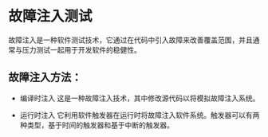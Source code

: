 # 故障注入测试

故障注入是一种软件测试技术，它通过在代码中引入故障来改善覆盖范围，并且通常与压力测试一起用于开发软件的稳健性。

## 故障注入方法：

* 编译时注入
  这是一种故障注入技术，其中修改源代码以将模拟故障注入系统。

* 运行时注入
  它利用软件触发器在运行时将故障注入软件系统。触发器可以有两种类型，基于时间的触发器和基于中断的触发器。
